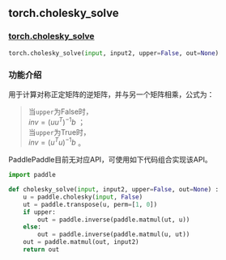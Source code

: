 ## torch.cholesky_solve
### [torch.cholesky_solve](https://pytorch.org/docs/stable/generated/torch.cholesky_solve.html?highlight=cholesky_solve#torch.cholesky_solve)
```python
torch.cholesky_solve(input, input2, upper=False, out=None)
```

###  功能介绍
用于计算对称正定矩阵的逆矩阵，并与另一个矩阵相乘，公式为：   
> 当`upper`为False时，  
> $inv=(uu^T)^{-1}b$ ；  
> 当`upper`为True时，  
> $inv=(u^Tu)^{-1}b$ 。 

PaddlePaddle目前无对应API，可使用如下代码组合实现该API。

```python
import paddle

def cholesky_solve(input, input2, upper=False, out=None) :
    u = paddle.cholesky(input, False)
    ut = paddle.transpose(u, perm=[1, 0])
    if upper:
        out = paddle.inverse(paddle.matmul(ut, u))
    else:
        out = paddle.inverse(paddle.matmul(u, ut))
    out = paddle.matmul(out, input2)
    return out
```
